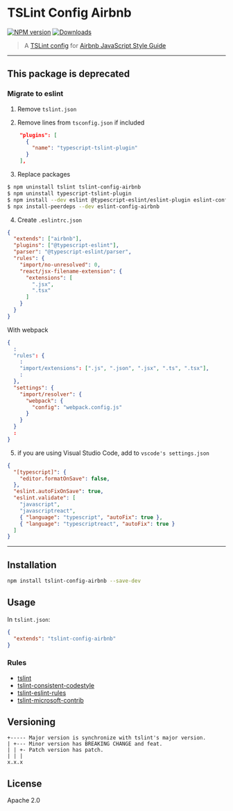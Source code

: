# TSLint Config Airbnb

[![NPM version](https://img.shields.io/npm/v/tslint-config-airbnb.svg?style=flat)](https://www.npmjs.com/package/tslint-config-airbnb)
[![Downloads](http://img.shields.io/npm/dm/tslint-config-airbnb.svg?style=flat)](https://npmjs.org/package/tslint-config-airbnb)

> A [TSLint config](https://palantir.github.io/tslint/usage/configuration/) for [Airbnb JavaScript Style Guide](https://github.com/airbnb/javascript)

---

## This package is deprecated

### Migrate to eslint

1. Remove `tslint.json`

2. Remove lines from `tsconfig.json` if included

```json
    "plugins": [
      {
        "name": "typescript-tslint-plugin"
      }
    ],
```

3. Replace packages

```bash
$ npm uninstall tslint tslint-config-airbnb
$ npm uninstall typescript-tslint-plugin
$ npm install --dev eslint @typescript-eslint/eslint-plugin eslint-config-airbnb
$ npx install-peerdeps --dev eslint-config-airbnb
```

4. Create `.eslintrc.json`

```json
{
  "extends": ["airbnb"],
  "plugins": ["@typescript-eslint"],
  "parser": "@typescript-eslint/parser",
  "rules": {
    "import/no-unresolved": 0,
    "react/jsx-filename-extension": {
      "extensions": [
        ".jsx",
        ".tsx"
      ]
    }
  }
}
```

With webpack

```json
{
  :
  "rules": {
    :
    "import/extensions": [".js", ".json", ".jsx", ".ts", ".tsx"],
    :
  },
  "settings": {
    "import/resolver": {
      "webpack": {
        "config": "webpack.config.js"
      }
    }
  }
  :
}
```

5. if you are using Visual Studio Code, add to `vscode's settings.json`

```json
{
  "[typescript]": {
    "editor.formatOnSave": false,
  },
  "eslint.autoFixOnSave": true,
  "eslint.validate": [
    "javascript",
    "javascriptreact",
    { "language": "typescript", "autoFix": true },
    { "language": "typescriptreact", "autoFix": true }
  ]
}
```

---

## Installation

```sh
npm install tslint-config-airbnb --save-dev
```

## Usage

In `tslint.json`:

```json
{
  "extends": "tslint-config-airbnb"
}
```

### Rules

- [tslint](https://www.npmjs.com/package/tslint)
- [tslint-consistent-codestyle](https://www.npmjs.com/package/tslint-consistent-codestyle)
- [tslint-eslint-rules](https://www.npmjs.com/package/tslint-eslint-rules)
- [tslint-microsoft-contrib](https://www.npmjs.com/package/tslint-microsoft-contrib)

## Versioning

```
+----- Major version is synchronize with tslint's major version.
| +--- Minor version has BREAKING CHANGE and feat.
| | +- Patch version has patch.
| | |
x.x.x
```

## License

Apache 2.0
